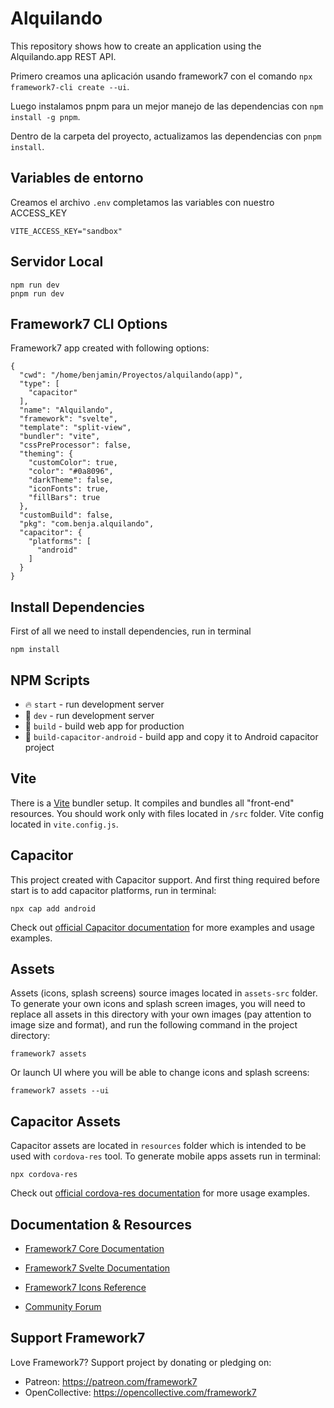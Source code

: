 # Alquilando

This repository shows how to create an application using the Alquilando.app REST API.

Primero creamos una aplicación usando framework7 con el comando `npx framework7-cli create --ui`.

Luego instalamos pnpm para un mejor manejo de las dependencias con `npm install -g pnpm`.

Dentro de la carpeta del proyecto, actualizamos las dependencias con `pnpm install`.


## Variables de entorno
Creamos el archivo `.env` completamos las variables con nuestro ACCESS_KEY

```
VITE_ACCESS_KEY="sandbox"
```
## Servidor Local
```
npm run dev
pnpm run dev
```


## Framework7 CLI Options

Framework7 app created with following options:

```
{
  "cwd": "/home/benjamin/Proyectos/alquilando(app)",
  "type": [
    "capacitor"
  ],
  "name": "Alquilando",
  "framework": "svelte",
  "template": "split-view",
  "bundler": "vite",
  "cssPreProcessor": false,
  "theming": {
    "customColor": true,
    "color": "#0a8096",
    "darkTheme": false,
    "iconFonts": true,
    "fillBars": true
  },
  "customBuild": false,
  "pkg": "com.benja.alquilando",
  "capacitor": {
    "platforms": [
      "android"
    ]
  }
}
```

## Install Dependencies

First of all we need to install dependencies, run in terminal
```
npm install
```

## NPM Scripts

* 🔥 `start` - run development server
* 🔧 `dev` - run development server
* 🔧 `build` - build web app for production
* 📱 `build-capacitor-android` - build app and copy it to Android capacitor project

## Vite

There is a [Vite](https://vitejs.dev) bundler setup. It compiles and bundles all "front-end" resources. You should work only with files located in `/src` folder. Vite config located in `vite.config.js`.
## Capacitor

This project created with Capacitor support. And first thing required before start is to add capacitor platforms, run in terminal:

```
npx cap add android
```

Check out [official Capacitor documentation](https://capacitorjs.com) for more examples and usage examples.



## Assets

Assets (icons, splash screens) source images located in `assets-src` folder. To generate your own icons and splash screen images, you will need to replace all assets in this directory with your own images (pay attention to image size and format), and run the following command in the project directory:

```
framework7 assets
```

Or launch UI where you will be able to change icons and splash screens:

```
framework7 assets --ui
```

## Capacitor Assets

Capacitor assets are located in `resources` folder which is intended to be used with `cordova-res` tool. To generate  mobile apps assets run in terminal:
```
npx cordova-res
```

Check out [official cordova-res documentation](https://github.com/ionic-team/cordova-res) for more usage examples.

## Documentation & Resources

* [Framework7 Core Documentation](https://framework7.io/docs/)


* [Framework7 Svelte Documentation](https://framework7.io/svelte/)
* [Framework7 Icons Reference](https://framework7.io/icons/)
* [Community Forum](https://forum.framework7.io)

## Support Framework7

Love Framework7? Support project by donating or pledging on:
- Patreon: https://patreon.com/framework7
- OpenCollective: https://opencollective.com/framework7